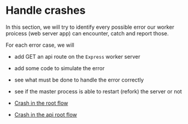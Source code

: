 # Handle crashes

In this section, we will try to identify every possible error our worker proicess (web server app) can encounter, catch and report those.

For each error case, we will  
 * add GET an api route on the `Express` worker server 
 * add some code to simulate the error
 * see what must be done to handle the error correctly
 * see if the master process is able to restart (refork) the server or not

 * [Crash in the root flow](crash-in-root-flow.md)
 * [Crash in the api root flow](crash-in-api-root-flow.md)